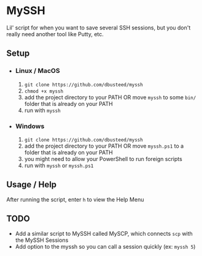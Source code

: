 # MySSH

Lil' script for when you want to save several SSH sessions, but you don't really need another tool like Putty, etc.

## Setup

* ### Linux / MacOS
    1. `git clone https://github.com/dbusteed/myssh`
    1. `chmod +x myssh`
    1. add the project directory to your PATH OR move `myssh` to some `bin/` folder that is already on your PATH
    1. run with `myssh` 

* ### Windows
    1. `git clone https://github.com/dbusteed/myssh`
    1. add the project directory to your PATH OR move `myssh.ps1` to a folder that is already on your PATH
    1. you might need to allow your PowerShell to run foreign scripts
    1. run with `myssh` or `myssh.ps1`

## Usage / Help

After running the script, enter `h` to view the Help Menu

## TODO

* Add a similar script to MySSH called MySCP, which connects `scp` with the MySSH Sessions
* Add option to the myssh so you can call a session quickly (ex: `myssh 5`)